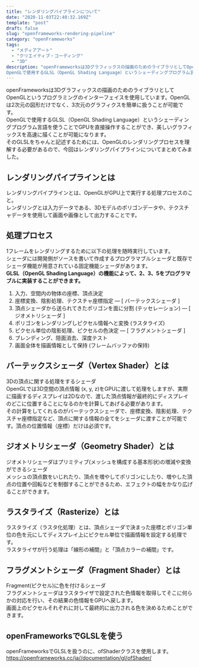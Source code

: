 ```yaml
---
title: "レンダリングパイプラインについて"
date: "2020-11-03T22:40:32.169Z"
template: "post"
draft: false
slug: "openframeworks-rendering-pipeline"
category: "openFrameworks"
tags:
  - "メディアアート"
  - "クリエイティブ・コーディング"
  - "3D"
description: "openFrameworksは3Dグラフィックスの描画のためのライブラリとしてOpenGLというプログラミングのインターフェイスを使用しています。OpenGLは2次元の図形だけでなく、3次元のグラフィクスを簡単に扱うことが可能です。
OpenGLで使用するGLSL（OpenGL Shading Language）というシェーディングプログラム言語を使うことでGPUを直接操作することができ、美しいグラフィックスを高速に描くことが可能になります。"
---
```


openFrameworksは3Dグラフィックスの描画のためのライブラリとしてOpenGLというプログラミングのインターフェイスを使用しています。OpenGLは2次元の図形だけでなく、3次元のグラフィクスを簡単に扱うことが可能です。<br>
OpenGLで使用するGLSL（OpenGL Shading Language）というシェーディングプログラム言語を使うことでGPUを直接操作することができ、美しいグラフィックスを高速に描くことが可能になります。<br>
そのGLSLをちゃんと記述するためには、OpenGLのレンダリングプロセスを理解する必要があるので、今回はレンダリングパイプラインについてまとめてみました。

## レンダリングパイプラインとは
レンダリングパイプラインとは、OpenGLがGPU上で実行する処理プロセスのこと。<br>
レンダリングとは入力データである、3Dモデルのポリゴンデータや、テクスチャデータを使用して画面や画像として出力することです。

## 処理プロセス
1フレームをレンダリングするために以下の処理を随時実行しています。<br>
シェーダには開発側がソースを書いて作成するプログラマブルシェーダと既存でシェーダ機能が用意されている固定機能シェーダがあります。<br>
**GLSL（OpenGL Shading Language）の機能によって、2、3、5をプログラマブルに実装することができます。**

1. 入力、空間内の物体の座標、頂点決定
1. 座標変換、陰影処理、テクスチャ座標指定 — [ バーテックスシェーダ ]
1. 頂点シェーダから送られてきたポリゴンを面に分割 (テッセレーション) — [ ジオメトリシェーダ ]
1. ポリゴンをレンダリングしピクセル情報へと変換 (ラスタライズ)
1. ピクセル単位の陰影処理、ピクセルの色決定 — [ フラグメントシェーダ ]
1. ブレンディング、隠面消去、深度テスト
1. 画面全体を描画情報として保持 (フレームバッファの保持)

## バーテックスシェーダ（Vertex Shader）とは
3Dの頂点に関する処理をするシェーダ<br>
OpenGLでは3D空間の頂点情報 (x, y, z)をGPUに渡して処理をしますが、実際に描画するディスプレイは2Dなので、渡した頂点情報が最終的にディスプレイのどこに位置することになるのかを計算してあげる必要があります。<br>
その計算をしてくれるのがバーテックスシェーダで、座標変換、陰影処理、テクスチャ座標指定など、頂点に関する情報の全てをシェーダに渡すことが可能です。頂点の位置情報（座標）だけは必須です。

## ジオメトリシェーダ（Geometry Shader）とは
ジオメトリシェーダはプリミティブ(メッシュを構成する基本形状)の増減や変換ができるシェーダ<br>
メッシュの頂点数をいじれたり、頂点を増やしてポリゴンにしたり、増やした頂点の位置や回転などを制御することができるため、エフェクトの幅をかなり広げることができます。

## ラスタライズ（Rasterize）とは
ラスタライズ（ラスタ化処理）とは、頂点シェーダで決まった座標とポリゴン単位の色を元にしてディスプレイ上にピクセル単位で描画情報を設定する処理です。<br>
ラスタライザが行う処理は「線形の補間」と「頂点カラーの補間」です。

## フラグメントシェーダ（Fragment Shader）とは
Fragment(ピクセル)に色を付けるシェーダ<br>
フラグメントシェーダはラスタライザで設定された色情報を取得してそこに何らかの対応を行い、その結果の色情報をGPUへ戻します。<br>
画面上のピクセルそれぞれに対して最終的に出力される色を決めるためことができます。

## openFrameworksでGLSLを使う
openFrameworksでGLSLを扱うのに、ofShaderクラスを使用します。<br>
https://openframeworks.cc/ja//documentation/gl/ofShader/
